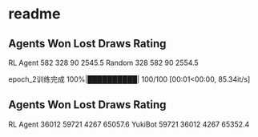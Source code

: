 # readme


Agents  Won  Lost  Draws  Rating
--------------------------------
RL Agent 582  328   90     2545.5
Random  328  582   90     2554.5



epoch_2训练完成
100%|██████████| 100/100 [00:01<00:00, 85.34it/s]

Agents  Won  Lost  Draws  Rating
--------------------------------
RL Agent 36012 59721 4267   65057.6
YukiBot 59721 36012 4267   65352.4
```